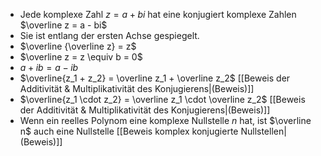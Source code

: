 - Jede komplexe Zahl $z = a + bi$ hat eine konjugiert komplexe Zahlen  $\overline z = a - bi$
- Sie ist entlang der ersten Achse gespiegelt.
- $\overline {\overline z} = z$
- $\overline z = z \equiv b = 0$
- $a + ib = a -ib$
- $\overline{z_1 + z_2} = \overline z_1 + \overline z_2$ [[Beweis der Additivität & Multiplikativität des Konjugierens|(Beweis)]]
- $\overline{z_1 \cdot z_2} = \overline z_1 \cdot \overline z_2$ [[Beweis der Additivität & Multiplikativität des Konjugierens|(Beweis)]]
- Wenn ein reelles Polynom eine komplexe Nullstelle $n$ hat, ist $\overline n$ auch eine Nullstelle [[Beweis komplex konjugierte Nullstellen|(Beweis)]] 